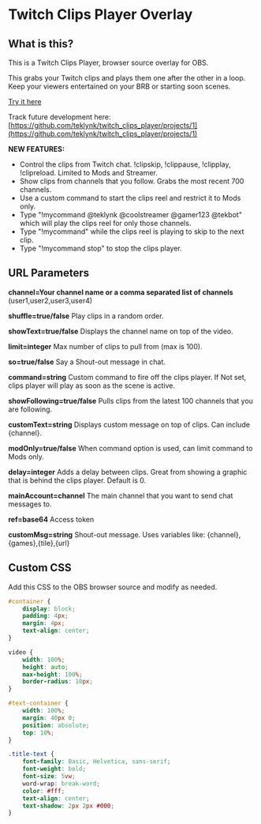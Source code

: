 # Twitch Clips Player Overlay

## What is this?

This is a Twitch Clips Player, browser source overlay for OBS. 

This grabs your Twitch clips and plays them one after the other in a loop. Keep your viewers entertained on your BRB or starting soon scenes. 

[Try it here](https://twitch-clips-player.pages.dev/)

Track future development here: [https://github.com/teklynk/twitch_clips_player/projects/1](https://github.com/teklynk/twitch_clips_player/projects/1)

**NEW FEATURES:** 
- Control the clips from Twitch chat. !clipskip, !clippause, !clipplay, !clipreload. Limited to Mods and Streamer.
- Show clips from channels that you follow. Grabs the most recent 700 channels.
- Use a custom command to start the clips reel and restrict it to Mods only.
- Type "!mycommand @teklynk @coolstreamer @gamer123 @tekbot" which will play the clips reel for only those channels. 
- Type "!mycommand" while the clips reel is playing to skip to the next clip. 
- Type "!mycommand stop" to stop the clips player.

## URL Parameters

**channel=Your channel name or a comma separated list of channels** (user1,user2,user3,user4)

**shuffle=true/false**  Play clips in a random order.

**showText=true/false**  Displays the channel name on top of the video.

**limit=integer**  Max number of clips to pull from (max is 100).

**so=true/false**  Say a Shout-out message in chat.

**command=string**  Custom command to fire off the clips player. If Not set, clips player will play as soon as the scene is active.

**showFollowing=true/false** Pulls clips from the latest 100 channels that you are following. 

**customText=string**  Displays custom message on top of clips. Can include {channel}.

**modOnly=true/false**  When command option is used, can limit command to Mods only.

**delay=integer**  Adds a delay between clips. Great from showing a graphic that is behind the clips player. Default is 0.

**mainAccount=channel**  The main channel that you want to send chat messages to.

**ref=base64**  Access token

**customMsg=string**  Shout-out message. Uses variables like: {channel},{games},{tile},{url}

## Custom CSS

Add this CSS to the OBS browser source and modify as needed.

```css
#container {
    display: block;
    padding: 4px;
    margin: 4px;
    text-align: center;
}

video {
    width: 100%;
    height: auto;
    max-height: 100%;
    border-radius: 10px;
}

#text-container {
    width: 100%;
    margin: 40px 0;
    position: absolute;
    top: 10%;
}

.title-text {
    font-family: Basic, Helvetica, sans-serif;
    font-weight: bold;
    font-size: 5vw;
    word-wrap: break-word;
    color: #fff;
    text-align: center;
    text-shadow: 2px 2px #000;
}
```